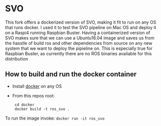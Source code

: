 SVO
===

This fork offers a dockerized version of SVO, making it fit to run on any OS that runs docker.
I used it to test the SVO pipeline on Mac OS and deploy it on a Raspi4 running Raspbian Buster.
Having a containerized version of SVO makes sure that we can use a Ubuntu16.04 image and saves us from the hasstle of build ros and other dependencies from source on any new system that we want to deploy the pipieline on. This is especially true for Raspbian Buster, as currently there are no ROS binaries available for this distribution

## How to build and run the docker container

 - Install [docker](https://docs.docker.com/v17.12/install/) on any OS
 - From this repos root:
        
        cd docker
        docker build -t ros_svo .
 
 To run the image invoke: ```docker run -it ros_svo```
